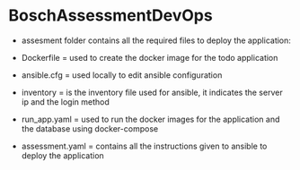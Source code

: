 # BoschAssessmentDevOps

* assesment folder contains all the required files to deploy the application:

- Dockerfile = used to create the docker image for the todo application

- ansible.cfg = used locally to edit ansible configuration

- inventory = is the inventory file used for ansible, it indicates the server ip and the login method

- run_app.yaml = used to run the docker images for the application and the database using docker-compose

- assessment.yaml = contains all the instructions given to ansible to deploy the application

